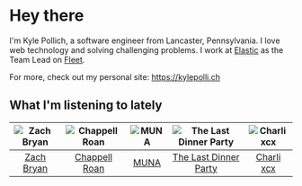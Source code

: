 # Hey there


I'm Kyle Pollich, a software engineer from Lancaster, Pennsylvania. I love web technology and solving challenging problems.
I work at [Elastic](https://www.elastic.co/) as the Team Lead on [Fleet](https://www.elastic.co/guide/en/fleet/current/fleet-overview.html).

For more, check out my personal site: https://kylepolli.ch

## What I'm listening to lately

<!-- begin artists -->
  |![Zach Bryan](https://i.scdn.co/image/ab6761610000f1784fd54df35bfcfa0fc9fc2da7)|![Chappell Roan](https://i.scdn.co/image/ab6761610000f178cde5a0d57c1b79de5fce6bee)|![MUNA](https://i.scdn.co/image/ab6761610000f1781a15779c2371bcc33acbffa7)|![The Last Dinner Party](https://i.scdn.co/image/ab6761610000f178afd7c75f1089268174116f32)|![Charli xcx](https://i.scdn.co/image/ab6761610000f178936885667ef44c306483c838)|
  |:---:|:---:|:---:|:---:|:---:|
  |[Zach Bryan](https://open.spotify.com/artist/40ZNYROS4zLfyyBSs2PGe2)|[Chappell Roan](https://open.spotify.com/artist/7GlBOeep6PqTfFi59PTUUN)|[MUNA](https://open.spotify.com/artist/6xdRb2GypJ7DqnWAI2mHGn)|[The Last Dinner Party](https://open.spotify.com/artist/5SHgclK1ZpTdfdAmXW7J6s)|[Charli xcx](https://open.spotify.com/artist/25uiPmTg16RbhZWAqwLBy5)|
<!-- end artists -->
